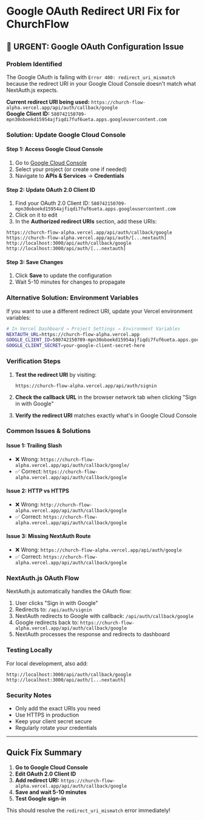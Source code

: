 # Google OAuth Redirect URI Fix for ChurchFlow

## 🚨 **URGENT: Google OAuth Configuration Issue**

### **Problem Identified**
The Google OAuth is failing with `Error 400: redirect_uri_mismatch` because the redirect URI in your Google Cloud Console doesn't match what NextAuth.js expects.

**Current redirect URI being used:** `https://church-flow-alpha.vercel.app/api/auth/callback/google`  
**Google Client ID:** `580742150709-mpn30oboekd15954ajfiqdi7fuf6ueta.apps.googleusercontent.com`

### **Solution: Update Google Cloud Console**

#### **Step 1: Access Google Cloud Console**
1. Go to [Google Cloud Console](https://console.cloud.google.com/)
2. Select your project (or create one if needed)
3. Navigate to **APIs & Services** → **Credentials**

#### **Step 2: Update OAuth 2.0 Client ID**
1. Find your OAuth 2.0 Client ID: `580742150709-mpn30oboekd15954ajfiqdi7fuf6ueta.apps.googleusercontent.com`
2. Click on it to edit
3. In the **Authorized redirect URIs** section, add these URIs:

```
https://church-flow-alpha.vercel.app/api/auth/callback/google
https://church-flow-alpha.vercel.app/api/auth/[...nextauth]
http://localhost:3000/api/auth/callback/google
http://localhost:3000/api/auth/[...nextauth]
```

#### **Step 3: Save Changes**
1. Click **Save** to update the configuration
2. Wait 5-10 minutes for changes to propagate

### **Alternative Solution: Environment Variables**

If you want to use a different redirect URI, update your Vercel environment variables:

```bash
# In Vercel Dashboard → Project Settings → Environment Variables
NEXTAUTH_URL=https://church-flow-alpha.vercel.app
GOOGLE_CLIENT_ID=580742150709-mpn30oboekd15954ajfiqdi7fuf6ueta.apps.googleusercontent.com
GOOGLE_CLIENT_SECRET=your-google-client-secret-here
```

### **Verification Steps**

1. **Test the redirect URI** by visiting:
   ```
   https://church-flow-alpha.vercel.app/api/auth/signin
   ```

2. **Check the callback URL** in the browser network tab when clicking "Sign in with Google"

3. **Verify the redirect URI** matches exactly what's in Google Cloud Console

### **Common Issues & Solutions**

#### **Issue 1: Trailing Slash**
- ❌ Wrong: `https://church-flow-alpha.vercel.app/api/auth/callback/google/`
- ✅ Correct: `https://church-flow-alpha.vercel.app/api/auth/callback/google`

#### **Issue 2: HTTP vs HTTPS**
- ❌ Wrong: `http://church-flow-alpha.vercel.app/api/auth/callback/google`
- ✅ Correct: `https://church-flow-alpha.vercel.app/api/auth/callback/google`

#### **Issue 3: Missing NextAuth Route**
- ❌ Wrong: `https://church-flow-alpha.vercel.app/api/auth/google`
- ✅ Correct: `https://church-flow-alpha.vercel.app/api/auth/callback/google`

### **NextAuth.js OAuth Flow**

NextAuth.js automatically handles the OAuth flow:
1. User clicks "Sign in with Google"
2. Redirects to: `/api/auth/signin`
3. NextAuth redirects to Google with callback: `/api/auth/callback/google`
4. Google redirects back to: `https://church-flow-alpha.vercel.app/api/auth/callback/google`
5. NextAuth processes the response and redirects to dashboard

### **Testing Locally**

For local development, also add:
```
http://localhost:3000/api/auth/callback/google
http://localhost:3000/api/auth/[...nextauth]
```

### **Security Notes**

- Only add the exact URIs you need
- Use HTTPS in production
- Keep your client secret secure
- Regularly rotate your credentials

---

## **Quick Fix Summary**

1. **Go to Google Cloud Console**
2. **Edit OAuth 2.0 Client ID**
3. **Add redirect URI:** `https://church-flow-alpha.vercel.app/api/auth/callback/google`
4. **Save and wait 5-10 minutes**
5. **Test Google sign-in**

This should resolve the `redirect_uri_mismatch` error immediately!
